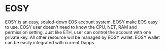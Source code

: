 # EOSY

EOSY is an easy, scaled-down EOS account system. EOSY make EOS easy to use. EOSY user doesn't need to know the CPU, NET, RAM and permission setting. Just like ETH, user can control the account with one private key. All other resource will be managed by EOSY wallet. EOSY wallet can be easily integrated with current Dapps.
